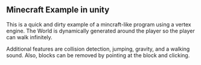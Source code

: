 ##  Minecraft Example in unity

This is a quick and dirty example of a mincraft-like program using a vertex engine.
The World is dynamically generated around the player so the player can walk
infinitely.  

Additional features are collision detection, jumping, gravity, and a walking sound.
Also, blocks can be removed by pointing at the block and clicking. 
